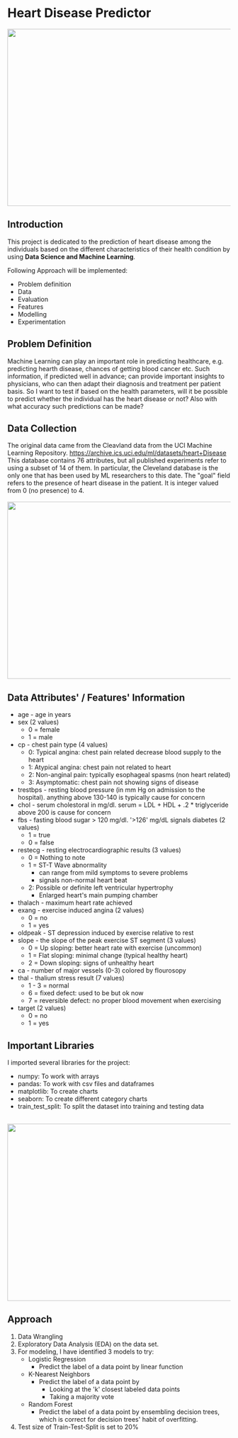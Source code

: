 # Heart Disease Predictor
<img src="https://user-images.githubusercontent.com/65918602/113466784-603c1200-940c-11eb-8fd3-45dc8836f7c0.jpg" width="900" height="400">

## Introduction
This project is dedicated to the prediction of heart disease among the individuals based on the different characteristics 
of their health condition by using <b>Data Science and Machine Learning</b>.

Following Approach will be implemented:
* Problem definition
* Data
* Evaluation
* Features
* Modelling
* Experimentation

## Problem Definition
Machine Learning can play an important role in predicting healthcare, e.g. predicting hearth disease, chances of getting blood cancer etc. Such information, if predicted well in advance; can provide important insights to physicians, who can then adapt their diagnosis and treatment per patient basis.
So I want to test if based on the health parameters, will it be possible to predict whether the individual has the heart disease or not? Also with what accuracy such predictions can be made?

## Data Collection
The original data came from the Cleavland data from the UCI Machine Learning Repository. https://archive.ics.uci.edu/ml/datasets/heart+Disease
This database contains 76 attributes, but all published experiments refer to using a subset of 14 of them. In particular, the Cleveland database is the only one that has been used by ML researchers to
this date. The "goal" field refers to the presence of heart disease in the patient. It is integer valued from 0 (no presence) to 4.
<br /><br />
<img src="https://github.com/GKPSingh/Heart_Disease_Predictor_Model/blob/main/images/data-shot.png" width="900" height="400">

## Data Attributes' / Features' Information
+ age - age in years
+ sex (2 values)
    - 0 = female
    - 1 = male
+ cp - chest pain type (4 values)
    - 0: Typical angina: chest pain related decrease blood supply to the heart
    - 1: Atypical angina: chest pain not related to heart
    - 2: Non-anginal pain: typically esophageal spasms (non heart related)
    - 3: Asymptomatic: chest pain not showing signs of disease
+ trestbps - resting blood pressure (in mm Hg on admission to the hospital). anything above 130-140 is typically cause for concern
+ chol - serum cholestoral in mg/dl. serum = LDL + HDL + .2 * triglyceride above 200 is cause for concern
+ fbs - fasting blood sugar > 120 mg/dl. '>126' mg/dL signals diabetes (2 values)
    - 1 = true
    - 0 = false
+ restecg - resting electrocardiographic results (3 values)
    - 0 = Nothing to note
    - 1 = ST-T Wave abnormality
        - can range from mild symptoms to severe problems
        - signals non-normal heart beat
    - 2: Possible or definite left ventricular hypertrophy
        - Enlarged heart's main pumping chamber
+ thalach - maximum heart rate achieved
+ exang - exercise induced angina (2 values)
    - 0 = no
    - 1 = yes
+ oldpeak - ST depression induced by exercise relative to rest
+ slope - the slope of the peak exercise ST segment (3 values)
    - 0 =  Up sloping: better heart rate with exercise (uncommon)
    - 1 = Flat sloping: minimal change (typical healthy heart)
    - 2 = Down sloping: signs of unhealthy heart
+ ca - number of major vessels (0-3) colored by flourosopy
+ thal - thalium stress result (7 values)
    - 1 - 3 = normal
    - 6 = fixed defect: used to be but ok now
    - 7 = reversible defect: no proper blood movement when exercising
+ target (2 values)
    - 0 = no
    - 1 = yes

## Important Libraries
I imported several libraries for the project:
+ numpy: To work with arrays
+ pandas: To work with csv files and dataframes
+ matplotlib: To create charts
+ seaborn: To create different category charts
+ train_test_split: To split the dataset into training and testing data
<br /><br />
<img src="https://github.com/GKPSingh/Heart_Disease_Predictor_Model/blob/main/images/heat-map.png" width="900" height="400">

## Approach
1. Data Wrangling
2. Exploratory Data Analysis (EDA) on the data set.
3. For modeling, I have identified 3 models to try: 
    - Logistic Regression
        - Predict the label of a data point by linear function
    - K-Nearest Neighbors
        - Predict the label of a data point by
            - Looking at the 'k' closest labeled data points
            - Taking a majority vote
    - Random Forest
        - Predict the label of a data point by ensembling decision trees, which is correct for decision trees' habit of overfitting.
4. Test size of Train-Test-Split is set to 20%

